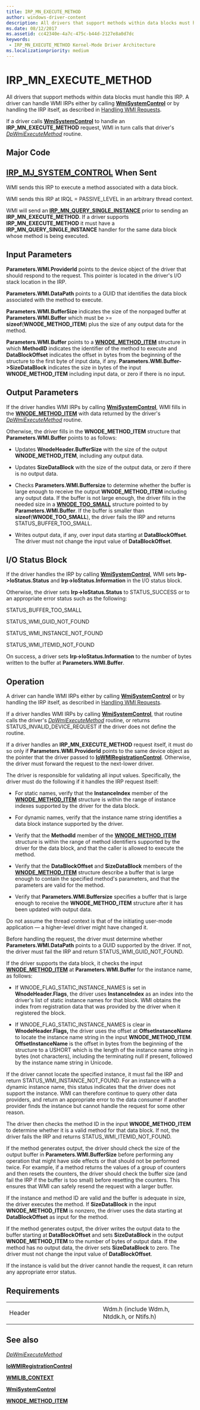 ```yaml
---
title: IRP_MN_EXECUTE_METHOD
author: windows-driver-content
description: All drivers that support methods within data blocks must handle this IRP.
ms.date: 08/12/2017
ms.assetid: cc42340e-4a7c-475c-b44d-2127e8a0d7dc
keywords:
 - IRP_MN_EXECUTE_METHOD Kernel-Mode Driver Architecture
ms.localizationpriority: medium
---
```


# IRP\_MN\_EXECUTE\_METHOD


All drivers that support methods within data blocks must handle this IRP. A driver can handle WMI IRPs either by calling [**WmiSystemControl**](https://msdn.microsoft.com/library/windows/hardware/ff565834) or by handling the IRP itself, as described in [Handling WMI Requests](https://msdn.microsoft.com/library/windows/hardware/ff546968).

If a driver calls [**WmiSystemControl**](https://msdn.microsoft.com/library/windows/hardware/ff565834) to handle an **IRP\_MN\_EXECUTE\_METHOD** request, WMI in turn calls that driver's [*DpWmiExecuteMethod*](https://msdn.microsoft.com/library/windows/hardware/ff544090) routine.

Major Code
----------

[**IRP\_MJ\_SYSTEM\_CONTROL**](irp-mj-system-control.md)
When Sent
---------

WMI sends this IRP to execute a method associated with a data block.

WMI sends this IRP at IRQL = PASSIVE\_LEVEL in an arbitrary thread context.

WMI will send an [**IRP\_MN\_QUERY\_SINGLE\_INSTANCE**](irp-mn-query-single-instance.md) prior to sending an **IRP\_MN\_EXECUTE\_METHOD**. If a driver supports **IRP\_MN\_EXECUTE\_METHOD** it must have a **IRP\_MN\_QUERY\_SINGLE\_INSTANCE** handler for the same data block whose method is being executed.

## Input Parameters


**Parameters.WMI.ProviderId** points to the device object of the driver that should respond to the request. This pointer is located in the driver's I/O stack location in the IRP.

**Parameters.WMI.DataPath** points to a GUID that identifies the data block associated with the method to execute.

**Parameters.WMI.BufferSize** indicates the size of the nonpaged buffer at **Parameters.WMI.Buffer** which must be &gt;= **sizeof**(**WNODE\_METHOD\_ITEM**) plus the size of any output data for the method.

**Parameters.WMI.Buffer** points to a [**WNODE\_METHOD\_ITEM**](https://msdn.microsoft.com/library/windows/hardware/ff566376) structure in which **MethodID** indicates the identifier of the method to execute and **DataBlockOffset** indicates the offset in bytes from the beginning of the structure to the first byte of input data, if any. **Parameters.WMI.Buffer-&gt;SizeDataBlock** indicates the size in bytes of the input **WNODE\_METHOD\_ITEM** including input data, or zero if there is no input.

## Output Parameters


If the driver handles WMI IRPs by calling [**WmiSystemControl**](https://msdn.microsoft.com/library/windows/hardware/ff565834), WMI fills in the [**WNODE\_METHOD\_ITEM**](https://msdn.microsoft.com/library/windows/hardware/ff566376) with data returned by the driver's [*DpWmiExecuteMethod*](https://msdn.microsoft.com/library/windows/hardware/ff544090) routine.

Otherwise, the driver fills in the **WNODE\_METHOD\_ITEM** structure that **Parameters.WMI.Buffer** points to as follows:

-   Updates **WnodeHeader.BufferSize** with the size of the output **WNODE\_METHOD\_ITEM**, including any output data.

-   Updates **SizeDataBlock** with the size of the output data, or zero if there is no output data.

-   Checks **Parameters.WMI.Buffersize** to determine whether the buffer is large enough to receive the output **WNODE\_METHOD\_ITEM** including any output data. If the buffer is not large enough, the driver fills in the needed size in a [**WNODE\_TOO\_SMALL**](https://msdn.microsoft.com/library/windows/hardware/ff566379) structure pointed to by **Parameters.WMI.Buffer**. If the buffer is smaller than **sizeof**(**WNODE\_TOO\_SMALL**), the driver fails the IRP and returns STATUS\_BUFFER\_TOO\_SMALL.

-   Writes output data, if any, over input data starting at **DataBlockOffset**. The driver must not change the input value of **DataBlockOffset**.

## I/O Status Block


If the driver handles the IRP by calling [**WmiSystemControl**](https://msdn.microsoft.com/library/windows/hardware/ff565834), WMI sets **Irp-&gt;IoStatus.Status** and **Irp-&gt;IoStatus.Information** in the I/O status block.

Otherwise, the driver sets **Irp-&gt;IoStatus.Status** to STATUS\_SUCCESS or to an appropriate error status such as the following:

STATUS\_BUFFER\_TOO\_SMALL

STATUS\_WMI\_GUID\_NOT\_FOUND

STATUS\_WMI\_INSTANCE\_NOT\_FOUND

STATUS\_WMI\_ITEMID\_NOT\_FOUND

On success, a driver sets **Irp-&gt;IoStatus.Information** to the number of bytes written to the buffer at **Parameters.WMI.Buffer**.

Operation
---------

A driver can handle WMI IRPs either by calling [**WmiSystemControl**](https://msdn.microsoft.com/library/windows/hardware/ff565834) or by handling the IRP itself, as described in [Handling WMI Requests](https://msdn.microsoft.com/library/windows/hardware/ff546968).

If a driver handles WMI IRPs by calling [**WmiSystemControl**](https://msdn.microsoft.com/library/windows/hardware/ff565834), that routine calls the driver's [*DpWmiExecuteMethod*](https://msdn.microsoft.com/library/windows/hardware/ff544090) routine, or returns STATUS\_INVALID\_DEVICE\_REQUEST if the driver does not define the routine.

If a driver handles an **IRP\_MN\_EXECUTE\_METHOD** request itself, it must do so only if **Parameters.WMI.ProviderId** points to the same device object as the pointer that the driver passed to [**IoWMIRegistrationControl**](https://msdn.microsoft.com/library/windows/hardware/ff550480). Otherwise, the driver must forward the request to the next-lower driver.

The driver is responsible for validating all input values. Specifically, the driver must do the following if it handles the IRP request itself:

-   For static names, verify that the **InstanceIndex** member of the [**WNODE\_METHOD\_ITEM**](https://msdn.microsoft.com/library/windows/hardware/ff566376) structure is within the range of instance indexes supported by the driver for the data block.

-   For dynamic names, verify that the instance name string identifies a data block instance supported by the driver.

-   Verify that the **MethodId** member of the [**WNODE\_METHOD\_ITEM**](https://msdn.microsoft.com/library/windows/hardware/ff566376) structure is within the range of method identifiers supported by the driver for the data block, and that the caller is allowed to execute the method.

-   Verify that the **DataBlockOffset** and **SizeDataBlock** members of the [**WNODE\_METHOD\_ITEM**](https://msdn.microsoft.com/library/windows/hardware/ff566376) structure describe a buffer that is large enough to contain the specified method's parameters, and that the parameters are valid for the method.

-   Verify that **Parameters.WMI.Buffersize** specifies a buffer that is large enough to receive the **WNODE\_METHOD\_ITEM** structure after it has been updated with output data.

Do not assume the thread context is that of the initiating user-mode application — a higher-level driver might have changed it.

Before handling the request, the driver must determine whether **Parameters.WMI.DataPath** points to a GUID supported by the driver. If not, the driver must fail the IRP and return STATUS\_WMI\_GUID\_NOT\_FOUND.

If the driver supports the data block, it checks the input [**WNODE\_METHOD\_ITEM**](https://msdn.microsoft.com/library/windows/hardware/ff566376) at **Parameters.WMI.Buffer** for the instance name, as follows:

-   If WNODE\_FLAG\_STATIC\_INSTANCE\_NAMES is set in **WnodeHeader.Flags**, the driver uses **InstanceIndex** as an index into the driver's list of static instance names for that block. WMI obtains the index from registration data that was provided by the driver when it registered the block.

-   If WNODE\_FLAG\_STATIC\_INSTANCE\_NAMES is clear in **WnodeHeader.Flags,** the driver uses the offset at **OffsetInstanceName** to locate the instance name string in the input **WNODE\_METHOD\_ITEM**. **OffsetInstanceName** is the offset in bytes from the beginning of the structure to a USHORT which is the length of the instance name string in bytes (not characters), including the terminating null if present, followed by the instance name string in Unicode.

If the driver cannot locate the specified instance, it must fail the IRP and return STATUS\_WMI\_INSTANCE\_NOT\_FOUND. For an instance with a dynamic instance name, this status indicates that the driver does not support the instance. WMI can therefore continue to query other data providers, and return an appropriate error to the data consumer if another provider finds the instance but cannot handle the request for some other reason.

The driver then checks the method ID in the input **WNODE\_METHOD\_ITEM** to determine whether it is a valid method for that data block. If not, the driver fails the IRP and returns STATUS\_WMI\_ITEMID\_NOT\_FOUND.

If the method generates output, the driver should check the size of the output buffer in **Parameters.WMI.BufferSize** before performing any operation that might have side effects or that should not be performed twice. For example, if a method returns the values of a group of counters and then resets the counters, the driver should check the buffer size (and fail the IRP if the buffer is too small) before resetting the counters. This ensures that WMI can safely resend the request with a larger buffer.

If the instance and method ID are valid and the buffer is adequate in size, the driver executes the method. If **SizeDataBlock** in the input **WNODE\_METHOD\_ITEM** is nonzero, the driver uses the data starting at **DataBlockOffset** as input for the method.

If the method generates output, the driver writes the output data to the buffer starting at **DataBlockOffset** and sets **SizeDataBlock** in the output **WNODE\_METHOD\_ITEM** to the number of bytes of output data. If the method has no output data, the driver sets **SizeDataBlock** to zero. The driver must not change the input value of **DataBlockOffset**.

If the instance is valid but the driver cannot handle the request, it can return any appropriate error status.

Requirements
------------

<table>
<colgroup>
<col width="50%" />
<col width="50%" />
</colgroup>
<tbody>
<tr class="odd">
<td><p>Header</p></td>
<td>Wdm.h (include Wdm.h, Ntddk.h, or Ntifs.h)</td>
</tr>
</tbody>
</table>

## See also


[*DpWmiExecuteMethod*](https://msdn.microsoft.com/library/windows/hardware/ff544090)

[**IoWMIRegistrationControl**](https://msdn.microsoft.com/library/windows/hardware/ff550480)

[**WMILIB\_CONTEXT**](https://msdn.microsoft.com/library/windows/hardware/ff565813)

[**WmiSystemControl**](https://msdn.microsoft.com/library/windows/hardware/ff565834)

[**WNODE\_METHOD\_ITEM**](https://msdn.microsoft.com/library/windows/hardware/ff566376)

 

 




